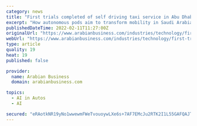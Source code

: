 ```yaml
---
category: news
title: "First trials completed of self driving taxi service in Abu Dhabi"
excerpt: "How autonomous pods aim to transform mobility in Saudi Arabia’s historic AlUla Over 16,600km of autonomous driving was accomplished, a statement said. Bayanat said it is currently working closely with its partners and the UAE authorities to launch the ..."
publishedDateTime: 2022-02-11T11:27:00Z
originalUrl: "https://www.arabianbusiness.com/industries/technology/first-trials-completed-of-self-driving-taxi-service-in-abu-dhabi"
webUrl: "https://www.arabianbusiness.com/industries/technology/first-trials-completed-of-self-driving-taxi-service-in-abu-dhabi"
type: article
quality: 19
heat: 19
published: false

provider:
  name: Arabian Business
  domain: arabianbusiness.com

topics:
  - AI in Autos
  - AI

secured: "eRAotkNR19yNo1wwewmFWeTvouoywLXe6s+7AF7EMcJu2RTK2I1L55GAFQAJThYUqXqFiiSzFfqInJSz0AGorA3NX53cyXf8rTuveS9Oq/XdEAxkkGYbzhznGpxudrMJ1buoqbQ0d3uDJIKFlMfjzCs49eQoAjdYVVYl89HJRnkOGRzNlKnBQu34HHb8ztBaNhxXv5BdOwv4Ito0PpIjirhKxXYGLKvjhq0o60jQYYFhJCGqSKcDZMQz1lVAuMZk+i2kJSXOm/eEjOuO1AqsM5OK91r0B/X9PtulDFxHMv2Xc43tcatvW6fp46ns5Ayret5Ulf6F8SIQwCb/IyhA2qNnd/qIWRhw++AV/UIUdYQ=;+HIO4zVyK2kifW5Vg8liNg=="
---
```


